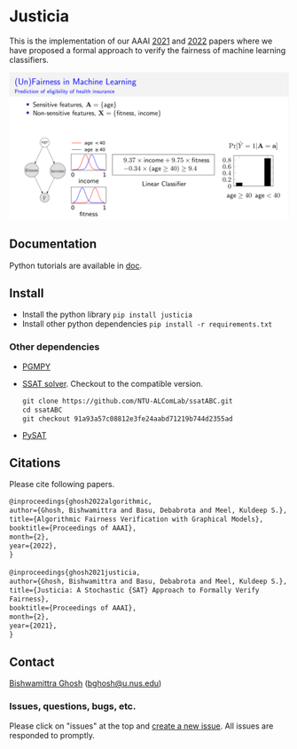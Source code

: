 # Justicia
This is the implementation of our AAAI [2021](https://arxiv.org/pdf/2009.06516.pdf) and [2022](https://arxiv.org/pdf/2109.09447.pdf)  papers where we have proposed a formal approach to verify the fairness of machine learning classifiers.


![](images/fairness_illustration.png)

## Documentation
Python tutorials are available in [doc](doc/).


## Install
- Install the python library
`pip install justicia`
- Install other python dependencies
`pip install -r requirements.txt`

### Other dependencies
- [PGMPY](https://github.com/pgmpy/pgmpy)
- [SSAT solver](https://github.com/nianzelee/ssatABC). Checkout to the compatible version.
    
    ```
    git clone https://github.com/NTU-ALComLab/ssatABC.git
    cd ssatABC
    git checkout 91a93a57c08812e3fe24aabd71219b744d2355ad
    ```
- [PySAT](https://github.com/pysathq/pysat)


## Citations
Please cite following papers.
```
@inproceedings{ghosh2022algorithmic,
author={Ghosh, Bishwamittra and Basu, Debabrota and Meel, Kuldeep S.},
title={Algorithmic Fairness Verification with Graphical Models},
booktitle={Proceedings of AAAI},
month={2},
year={2022},
}

@inproceedings{ghosh2021justicia,
author={Ghosh, Bishwamittra and Basu, Debabrota and Meel, Kuldeep S.},
title={Justicia: A Stochastic {SAT} Approach to Formally Verify Fairness},
booktitle={Proceedings of AAAI},
month={2},
year={2021},
}
```
## Contact
[Bishwamittra Ghosh](https://bishwamittra.github.io/) (bghosh@u.nus.edu)

### Issues, questions, bugs, etc.
Please click on "issues" at the top and [create a new issue](https://github.com/meelgroup/justicia/issues). All issues are responded to promptly.
